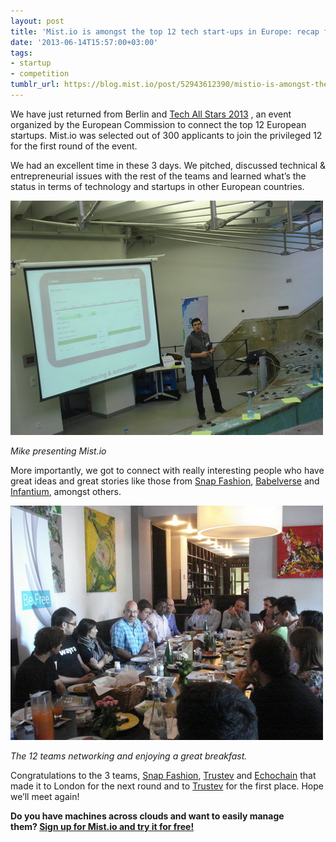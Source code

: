 ```yaml
---
layout: post
title: 'Mist.io is amongst the top 12 tech start-ups in Europe: recap from Berlin'
date: '2013-06-14T15:57:00+03:00'
tags:
- startup
- competition
tumblr_url: https://blog.mist.io/post/52943612390/mistio-is-amongst-the-top-12-tech-start-ups-in
---
```

We have just returned from Berlin and [Tech All Stars 2013](http://techallstars.eu "Tech All Stars 2013") , an event organized&nbsp;by the European Commission to connect the top 12 European startups. Mist.io was selected out of 300 applicants to join the privileged 12 for the first round of the event.

We had an excellent time in these 3 days. We pitched, discussed technical & entrepreneurial issues with the rest of the teams and learned what’s the status in terms of technology and startups in other European countries.

![image](/assets/tumblr-images/tumblr_inline_mobzc7Siky1qz4rgp.jpg)

_Mike presenting Mist.io_

More importantly, we got to connect with really interesting people who have great ideas and great stories like those from [Snap Fashion](http://www.snapfashion.co.uk/), [Babelverse](http://babelverse.com/) and [Infantium](http://www.infantium.com/), amongst others.

![image](/assets/tumblr-images/tumblr_inline_mobzbx9FAs1qz4rgp.jpg)

_The 12 teams networking and enjoying a great breakfast._

Congratulations to the 3 teams, [Snap Fashion](http://www.snapfashion.co.uk/), [Trustev](https://www.trustev.com/) and [Echochain](http://www.ecochain.com/) that made it to London for the next round and to [Trustev](https://www.trustev.com/) for the first place. Hope we’ll meet again!

**Do you have machines across clouds and want to easily manage them?&nbsp;[Sign up for Mist.io and try it for free!](https://mist.io)**

